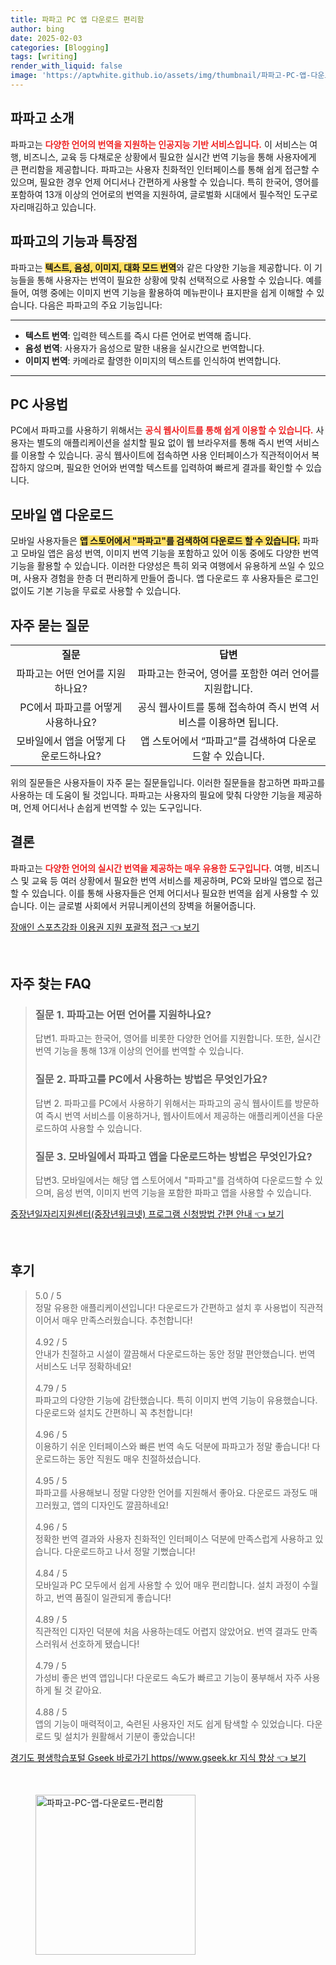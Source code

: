 ```yaml
---
title: 파파고 PC 앱 다운로드 편리함
author: bing
date: 2025-02-03
categories: [Blogging]
tags: [writing]
render_with_liquid: false
image: 'https://aptwhite.github.io/assets/img/thumbnail/파파고-PC-앱-다운로드-편리함.webp'
---
```



<h2 id='파파고_소개'>파파고 소개</h2>

<p>파파고는 <b><span style="color: #ee2323;">다양한 언어의 번역을 지원하는 인공지능 기반 서비스입니다.</span></b> 이 서비스는 여행, 비즈니스, 교육 등 다채로운 상황에서 필요한 실시간 번역 기능을 통해 사용자에게 큰 편리함을 제공합니다. 파파고는 사용자 친화적인 인터페이스를 통해 쉽게 접근할 수 있으며, 필요한 경우 언제 어디서나 간편하게 사용할 수 있습니다. 특히 한국어, 영어를 포함하여 13개 이상의 언어로의 번역을 지원하여, 글로벌화 시대에서 필수적인 도구로 자리매김하고 있습니다.</p>

<h2 id='파파고의_기능과_특장점'>파파고의 기능과 특장점</h2>

<p>파파고는 <b><span style="background-color: #ffe066;">텍스트, 음성, 이미지, 대화 모드 번역</span></b>와 같은 다양한 기능을 제공합니다. 이 기능들을 통해 사용자는 번역이 필요한 상황에 맞춰 선택적으로 사용할 수 있습니다. 예를 들어, 여행 중에는 이미지 번역 기능을 활용하여 메뉴판이나 표지판을 쉽게 이해할 수 있습니다. 다음은 파파고의 주요 기능입니다:</p>

<hr />

<ul>
    <li><b>텍스트 번역</b>: 입력한 텍스트를 즉시 다른 언어로 번역해 줍니다.</li>
    <li><b>음성 번역</b>: 사용자가 음성으로 말한 내용을 실시간으로 번역합니다.</li>
    <li><b>이미지 번역</b>: 카메라로 촬영한 이미지의 텍스트를 인식하여 번역합니다.</li>
</ul>

<hr />

<h2 id='PC_사용법'>PC 사용법</h2>

<p>PC에서 파파고를 사용하기 위해서는 <b><span style="color: #ee2323;">공식 웹사이트를 통해 쉽게 이용할 수 있습니다.</span></b> 사용자는 별도의 애플리케이션을 설치할 필요 없이 웹 브라우저를 통해 즉시 번역 서비스를 이용할 수 있습니다. 공식 웹사이트에 접속하면 사용 인터페이스가 직관적이어서 복잡하지 않으며, 필요한 언어와 번역할 텍스트를 입력하여 빠르게 결과를 확인할 수 있습니다.</p>

<h2 id='모바일_앱_다운로드'>모바일 앱 다운로드</h2>

<p>모바일 사용자들은 <b><span style="background-color: #ffe066;">앱 스토어에서 "파파고"를 검색하여 다운로드 할 수 있습니다.</span></b> 파파고 모바일 앱은 음성 번역, 이미지 번역 기능을 포함하고 있어 이동 중에도 다양한 번역 기능을 활용할 수 있습니다. 이러한 다양성은 특히 외국 여행에서 유용하게 쓰일 수 있으며, 사용자 경험을 한층 더 편리하게 만들어 줍니다. 앱 다운로드 후 사용자들은 로그인 없이도 기본 기능을 무료로 사용할 수 있습니다.</p>

<h2 id='자주_묻는_질문'>자주 묻는 질문</h2>

<table>
    <tr>
        <td style="text-align: center; height: 17px;"><b>질문</b></td>
        <td style="text-align: center; height: 17px;"><b>답변</b></td>
    </tr>
    <tr>
        <td style="text-align: center; height: 17px;">파파고는 어떤 언어를 지원하나요?</td>
        <td style="text-align: center; height: 17px;">파파고는 한국어, 영어를 포함한 여러 언어를 지원합니다.</td>
    </tr>
    <tr>
        <td style="text-align: center; height: 17px;">PC에서 파파고를 어떻게 사용하나요?</td>
        <td style="text-align: center; height: 17px;">공식 웹사이트를 통해 접속하여 즉시 번역 서비스를 이용하면 됩니다.</td>
    </tr>
    <tr>
        <td style="text-align: center; height: 17px;">모바일에서 앱을 어떻게 다운로드하나요?</td>
        <td style="text-align: center; height: 17px;">앱 스토어에서 “파파고”를 검색하여 다운로드할 수 있습니다.</td>
    </tr>
</table>

<p>위의 질문들은 사용자들이 자주 묻는 질문들입니다. 이러한 질문들을 참고하면 파파고를 사용하는 데 도움이 될 것입니다. 파파고는 사용자의 필요에 맞춰 다양한 기능을 제공하며, 언제 어디서나 손쉽게 번역할 수 있는 도구입니다.</p>

<h2 id='결론'>결론</h2>

<p>파파고는 <b><span style="color: #ee2323;">다양한 언어의 실시간 번역을 제공하는 매우 유용한 도구입니다.</span></b> 여행, 비즈니스 및 교육 등 여러 상황에서 필요한 번역 서비스를 제공하며, PC와 모바일 앱으로 접근할 수 있습니다. 이를 통해 사용자들은 언제 어디서나 필요한 번역을 쉽게 사용할 수 있습니다. 이는 글로벌 사회에서 커뮤니케이션의 장벽을 허물어줍니다.</p>


<p><a class="click-button" title="장애인 스포츠강좌 이용권 지원 포괄적 접근" href="https://aptwhite.github.io/posts/%EC%9E%A5%EC%95%A0%EC%9D%B8-%EC%8A%A4%ED%8F%AC%EC%B8%A0%EA%B0%95%EC%A2%8C-%EC%9D%B4%EC%9A%A9%EA%B6%8C-%EC%A7%80%EC%9B%90-%ED%8F%AC%EA%B4%84%EC%A0%81-%EC%A0%91%EA%B7%BC/" rel="dofollow">장애인 스포츠강좌 이용권 지원 포괄적 접근 👈 보기</a></p><br>
<h2 id='자주_찾는_FAQ'>자주 찾는 FAQ</h2>
<div itemscope="" itemtype="https://schema.org/FAQPage"> 
<blockquote> 
<div itemscope="" itemprop="mainEntity" itemtype="https://schema.org/Question"> 
<h3 itemprop="name">질문 1. 파파고는 어떤 언어를 지원하나요?</h3> 
<div itemscope="" itemprop="acceptedAnswer" itemtype="https://schema.org/Answer"> 
<span itemprop="text"> 
<p>답변1. 파파고는 한국어, 영어를 비롯한 다양한 언어를 지원합니다. 또한, 실시간 번역 기능을 통해 13개 이상의 언어를 번역할 수 있습니다.</p> 
</span> 
</div> 
</div> 

<div itemscope="" itemprop="mainEntity" itemtype="https://schema.org/Question"> 
<h3 itemprop="name">질문 2. 파파고를 PC에서 사용하는 방법은 무엇인가요?</h3> 
<div itemscope="" itemprop="acceptedAnswer" itemtype="https://schema.org/Answer"> 
<span itemprop="text"> 
<p>답변 2. 파파고를 PC에서 사용하기 위해서는 파파고의 공식 웹사이트를 방문하여 즉시 번역 서비스를 이용하거나, 웹사이트에서 제공하는 애플리케이션을 다운로드하여 사용할 수 있습니다.</p> 
</span> 
</div> 
</div> 

<div itemscope="" itemprop="mainEntity" itemtype="https://schema.org/Question"> 
<h3 itemprop="name">질문 3. 모바일에서 파파고 앱을 다운로드하는 방법은 무엇인가요?</h3> 
<div itemscope="" itemprop="acceptedAnswer" itemtype="https://schema.org/Answer"> 
<span itemprop="text"> 
<p>답변3. 모바일에서는 해당 앱 스토어에서 "파파고"를 검색하여 다운로드할 수 있으며, 음성 번역, 이미지 번역 기능을 포함한 파파고 앱을 사용할 수 있습니다.</p> 
</span> 
</div> 
</div> 
</blockquote> 
</div>
<p><a class="click-button" title="중장년일자리지원센터(중장년워크넷) 프로그램 신청방법 간편 안내" href="https://aptwhite.github.io/posts/%EC%A4%91%EC%9E%A5%EB%85%84%EC%9D%BC%EC%9E%90%EB%A6%AC%EC%A7%80%EC%9B%90%EC%84%BC%ED%84%B0(%EC%A4%91%EC%9E%A5%EB%85%84%EC%9B%8C%ED%81%AC%EB%84%B7)-%ED%94%84%EB%A1%9C%EA%B7%B8%EB%9E%A8-%EC%8B%A0%EC%B2%AD%EB%B0%A9%EB%B2%95-%EA%B0%84%ED%8E%B8-%EC%95%88%EB%82%B4/" rel="dofollow">중장년일자리지원센터(중장년워크넷) 프로그램 신청방법 간편 안내 👈 보기</a></p><br>
<h2 id='후기'>후기</h2>
<div itemscope itemtype="https://schema.org/Product">
  <blockquote>
  <div itemprop="review" itemscope itemtype="https://schema.org/Review">
      <div itemprop="reviewRating" itemscope itemtype="https://schema.org/Rating"> <span itemprop="ratingValue">5.0</span> / <span itemprop="bestRating">5</span> </div>
      <span itemprop="reviewBody">정말 유용한 애플리케이션입니다! 다운로드가 간편하고 설치 후 사용법이 직관적이어서 매우 만족스러웠습니다. 추천합니다!</span>
  </div>
  <br>
  <div itemprop="review" itemscope itemtype="https://schema.org/Review">
      <div itemprop="reviewRating" itemscope itemtype="https://schema.org/Rating"> <span itemprop="ratingValue">4.92</span> / <span itemprop="bestRating">5</span> </div>
      <span itemprop="reviewBody">안내가 친절하고 시설이 깔끔해서 다운로드하는 동안 정말 편안했습니다. 번역 서비스도 너무 정확하네요!</span>
  </div>
  <br>
  <div itemprop="review" itemscope itemtype="https://schema.org/Review">
      <div itemprop="reviewRating" itemscope itemtype="https://schema.org/Rating"> <span itemprop="ratingValue">4.79</span> / <span itemprop="bestRating">5</span> </div>
      <span itemprop="reviewBody">파파고의 다양한 기능에 감탄했습니다. 특히 이미지 번역 기능이 유용했습니다. 다운로드와 설치도 간편하니 꼭 추천합니다!</span>
  </div>
  <br>
  <div itemprop="review" itemscope itemtype="https://schema.org/Review">
      <div itemprop="reviewRating" itemscope itemtype="https://schema.org/Rating"> <span itemprop="ratingValue">4.96</span> / <span itemprop="bestRating">5</span> </div>
      <span itemprop="reviewBody">이용하기 쉬운 인터페이스와 빠른 번역 속도 덕분에 파파고가 정말 좋습니다! 다운로드하는 동안 직원도 매우 친절하셨습니다.</span>
  </div>
  <br>
  <div itemprop="review" itemscope itemtype="https://schema.org/Review">
      <div itemprop="reviewRating" itemscope itemtype="https://schema.org/Rating"> <span itemprop="ratingValue">4.95</span> / <span itemprop="bestRating">5</span> </div>
      <span itemprop="reviewBody">파파고를 사용해보니 정말 다양한 언어를 지원해서 좋아요. 다운로드 과정도 매끄러웠고, 앱의 디자인도 깔끔하네요!</span>
  </div>
  <br>
  <div itemprop="review" itemscope itemtype="https://schema.org/Review">
      <div itemprop="reviewRating" itemscope itemtype="https://schema.org/Rating"> <span itemprop="ratingValue">4.96</span> / <span itemprop="bestRating">5</span> </div>
      <span itemprop="reviewBody">정확한 번역 결과와 사용자 친화적인 인터페이스 덕분에 만족스럽게 사용하고 있습니다. 다운로드하고 나서 정말 기뻤습니다!</span>
  </div>
  <br>
  <div itemprop="review" itemscope itemtype="https://schema.org/Review">
      <div itemprop="reviewRating" itemscope itemtype="https://schema.org/Rating"> <span itemprop="ratingValue">4.84</span> / <span itemprop="bestRating">5</span> </div>
      <span itemprop="reviewBody">모바일과 PC 모두에서 쉽게 사용할 수 있어 매우 편리합니다. 설치 과정이 수월하고, 번역 품질이 일관되게 좋습니다!</span>
  </div>
  <br>
  <div itemprop="review" itemscope itemtype="https://schema.org/Review">
      <div itemprop="reviewRating" itemscope itemtype="https://schema.org/Rating"> <span itemprop="ratingValue">4.89</span> / <span itemprop="bestRating">5</span> </div>
      <span itemprop="reviewBody">직관적인 디자인 덕분에 처음 사용하는데도 어렵지 않았어요. 번역 결과도 만족스러워서 선호하게 됐습니다!</span>
  </div>
  <br>
  <div itemprop="review" itemscope itemtype="https://schema.org/Review">
      <div itemprop="reviewRating" itemscope itemtype="https://schema.org/Rating"> <span itemprop="ratingValue">4.79</span> / <span itemprop="bestRating">5</span> </div>
      <span itemprop="reviewBody">가성비 좋은 번역 앱입니다! 다운로드 속도가 빠르고 기능이 풍부해서 자주 사용하게 될 것 같아요.</span>
  </div>
  <br>
  <div itemprop="review" itemscope itemtype="https://schema.org/Review">
      <div itemprop="reviewRating" itemscope itemtype="https://schema.org/Rating"> <span itemprop="ratingValue">4.88</span> / <span itemprop="bestRating">5</span> </div>
      <span itemprop="reviewBody">앱의 기능이 매력적이고, 숙련된 사용자인 저도 쉽게 탐색할 수 있었습니다. 다운로드 및 설치가 원활해서 기분이 좋았습니다!</span>
  </div>
  </blockquote>
</div>
<p><a class="click-button" title="경기도 평생학습포털 Gseek 바로가기 https//www.gseek.kr 지식 향상" href="https://aptwhite.github.io/posts/%EA%B2%BD%EA%B8%B0%EB%8F%84-%ED%8F%89%EC%83%9D%ED%95%99%EC%8A%B5%ED%8F%AC%ED%84%B8-Gseek-%EB%B0%94%EB%A1%9C%EA%B0%80%EA%B8%B0-httpswww.gseek.kr-%EC%A7%80%EC%8B%9D-%ED%96%A5%EC%83%81/" rel="dofollow">경기도 평생학습포털 Gseek 바로가기 https//www.gseek.kr 지식 향상 👈 보기</a></p><br>
<figure class="image"><img src="https://aptwhite.github.io/assets/img/thumbnail/파파고-PC-앱-다운로드-편리함.webp" alt="파파고-PC-앱-다운로드-편리함" width="256" height="256"></figure>